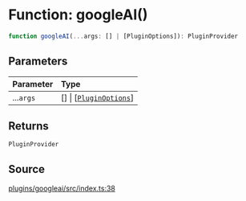 # Function: googleAI()

```ts
function googleAI(...args: [] | [PluginOptions]): PluginProvider
```

## Parameters

| Parameter | Type |
| :------ | :------ |
| ...`args` | [] \| [[`PluginOptions`](../interfaces/PluginOptions.md)] |

## Returns

`PluginProvider`

## Source

[plugins/googleai/src/index.ts:38](https://github.com/firebase/genkit/blob/9cb10ef63dd6659f1a31ffd2367b7efa8acc10e5/js/plugins/googleai/src/index.ts#L38)
